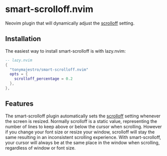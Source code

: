 # smart-scrolloff.nvim
Neovim plugin that will dynamically adjust the [scrolloff](https://neovim.io/doc/user/options.html#'scrolloff') setting.

## Installation
The easiest way to install smart-scrolloff is with lazy.nvim:

```lua
-- lazy.nvim
{
  "tonymajestro/smart-scrolloff.nvim"
  opts = {
    scrolloff_percentage = 0.2
  },
},
```
## Features
The smart-scrolloff plugin automatically sets the [scrolloff](https://neovim.io/doc/user/options.html#'scrolloff') setting whenever the screen is resized. Normally scrolloff is a static value, representing the number of lines to keep above or below the cursor when scrolling. However if you change your font size or resize your window, scrolloff will stay the same resulting in an inconsistent scrolling experience. With smart-scrolloff, your cursor will always be at the same place in the window when scrolling, regardless of window or font size.

